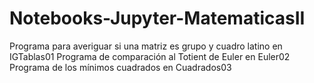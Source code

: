 # Notebooks-Jupyter-MatematicasII

Programa para averiguar si una matriz es grupo y cuadro latino en IGTablas01
Programa de comparación al Totient de Euler en Euler02
Programa de los mínimos cuadrados en Cuadrados03 
